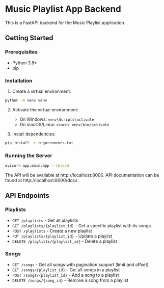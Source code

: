 # Music Playlist App Backend

This is a FastAPI backend for the Music Playlist application.

## Getting Started

### Prerequisites

- Python 3.8+
- pip

### Installation

1. Create a virtual environment:
```bash
python -m venv venv
```

2. Activate the virtual environment:
   - On Windows: `venv\Scripts\activate`
   - On macOS/Linux: `source venv/bin/activate`

3. Install dependencies:
```bash
pip install -r requirements.txt
```

### Running the Server

```bash
uvicorn app.main:app --reload
```

The API will be available at http://localhost:8000.
API documentation can be found at http://localhost:8000/docs.

## API Endpoints

### Playlists

- `GET /playlists` - Get all playlists
- `GET /playlists/{playlist_id}` - Get a specific playlist with its songs
- `POST /playlists` - Create a new playlist
- `PUT /playlists/{playlist_id}` - Update a playlist
- `DELETE /playlists/{playlist_id}` - Delete a playlist

### Songs

- `GET /songs` - Get all songs with pagination support (limit and offset)
- `GET /songs/{playlist_id}` - Get all songs in a playlist
- `POST /songs/{playlist_id}` - Add a song to a playlist
- `DELETE /songs/{song_id}` - Remove a song from a playlist
